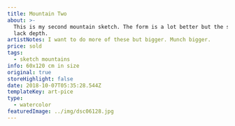 ```yaml
---
title: Mountain Two
about: >-
  This is my second mountain sketch. The form is a lot better but the shadows
  lack depth.
artistNotes: I want to do more of these but bigger. Munch bigger.
price: sold
tags:
  - sketch mountains
info: 60x120 cm in size
original: true
storeHighlight: false
date: 2018-10-07T05:35:28.544Z
templateKey: art-pice
type:
  - watercolor
featuredImage: ../img/dsc06128.jpg
---
```


